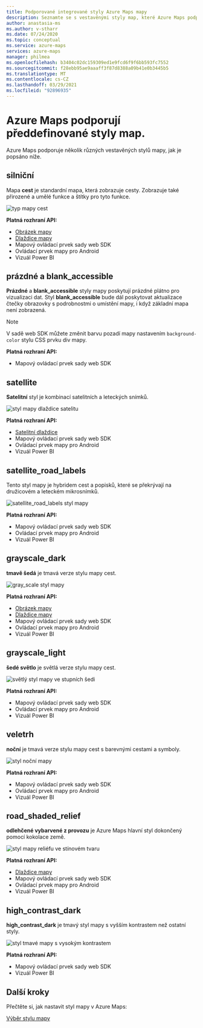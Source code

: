 ```yaml
---
title: Podporované integrované styly Azure Maps mapy
description: Seznamte se s vestavěnými styly map, které Azure Maps podporuje, jako je například Road, blank_accessible, satelitní, satellite_road_labels, road_shaded_relief a noční.
author: anastasia-ms
ms.author: v-stharr
ms.date: 07/24/2020
ms.topic: conceptual
ms.service: azure-maps
services: azure-maps
manager: philmea
ms.openlocfilehash: b3404c02dc159309ed1e9fcd6f9f6bb593fc7552
ms.sourcegitcommit: f28ebb95ae9aaaff3f87d8388a09b41e0b3445b5
ms.translationtype: MT
ms.contentlocale: cs-CZ
ms.lasthandoff: 03/29/2021
ms.locfileid: "92896935"
---
```

# <a name="azure-maps-supported-built-in-map-styles"></a>Azure Maps podporují předdefinované styly map.

Azure Maps podporuje několik různých vestavěných stylů mapy, jak je popsáno níže.

## <a name="road"></a>silniční

Mapa **cest** je standardní mapa, která zobrazuje cesty. Zobrazuje také přirozené a umělé funkce a štítky pro tyto funkce.

![typ mapy cest](./media/supported-map-styles/road.png)

**Platná rozhraní API:**

* [Obrázek mapy](/rest/api/maps/render/getmapimage)
* [Dlaždice mapy](/rest/api/maps/render/getmaptile)
* Mapový ovládací prvek sady web SDK
* Ovládací prvek mapy pro Android
* Vizuál Power BI

## <a name="blank-and-blank_accessible"></a>prázdné a blank_accessible

**Prázdné** a **blank_accessible** styly mapy poskytují prázdné plátno pro vizualizaci dat. Styl **blank_accessible** bude dál poskytovat aktualizace čtečky obrazovky s podrobnostmi o umístění mapy, i když základní mapa není zobrazená.

> [!Note]
> V sadě web SDK můžete změnit barvu pozadí mapy nastavením `background-color` stylu CSS prvku div mapy.

**Platná rozhraní API:**

* Mapový ovládací prvek sady web SDK

## <a name="satellite"></a>satellite

**Satelitní** styl je kombinací satelitních a leteckých snímků.

![styl mapy dlaždice satelitu](./media/supported-map-styles/satellite.png)

**Platná rozhraní API:**

* [Satelitní dlaždice](/rest/api/maps/render/getmapimagerytilepreview)
* Mapový ovládací prvek sady web SDK
* Ovládací prvek mapy pro Android
* Vizuál Power BI

## <a name="satellite_road_labels"></a>satellite_road_labels

Tento styl mapy je hybridem cest a popisků, které se překrývají na družicovém a leteckém mikrosnímků.

![satellite_road_labels styl mapy](./media/supported-map-styles/satellite-road-labels.png)

**Platná rozhraní API:**

* Mapový ovládací prvek sady web SDK
* Ovládací prvek mapy pro Android
* Vizuál Power BI

## <a name="grayscale_dark"></a>grayscale_dark

**tmavě šedá** je tmavá verze stylu mapy cest.

![gray_scale styl mapy](./media/supported-map-styles/grayscale-dark.png)

**Platná rozhraní API:**

* [Obrázek mapy](/rest/api/maps/render/getmapimage)
* [Dlaždice mapy](/rest/api/maps/render/getmaptile)
* Mapový ovládací prvek sady web SDK
* Ovládací prvek mapy pro Android
* Vizuál Power BI

## <a name="grayscale_light"></a>grayscale_light

**šedé světlo** je světlá verze stylu mapy cest.

![světlý styl mapy ve stupních šedi](./media/supported-map-styles/grayscale-light.png)

**Platná rozhraní API:**
* Mapový ovládací prvek sady web SDK
* Ovládací prvek mapy pro Android
* Vizuál Power BI

## <a name="night"></a>veletrh

**noční** je tmavá verze stylu mapy cest s barevnými cestami a symboly.

![styl noční mapy](./media/supported-map-styles/night.png)

**Platná rozhraní API:**

* Mapový ovládací prvek sady web SDK
* Ovládací prvek mapy pro Android
* Vizuál Power BI

## <a name="road_shaded_relief"></a>road_shaded_relief

**odlehčené vybarvené z provozu** je Azure Maps hlavní styl dokončený pomocí kokolace země.

![styl mapy reliéfu ve stínovém tvaru](./media/supported-map-styles/shaded-relief.png)

**Platná rozhraní API:**

* [Dlaždice mapy](/rest/api/maps/render/getmaptile)
* Mapový ovládací prvek sady web SDK
* Ovládací prvek mapy pro Android
* Vizuál Power BI

## <a name="high_contrast_dark"></a>high_contrast_dark

**high_contrast_dark** je tmavý styl mapy s vyšším kontrastem než ostatní styly.

![styl tmavé mapy s vysokým kontrastem](./media/supported-map-styles/high-contrast-dark.png)

**Platná rozhraní API:**

* Mapový ovládací prvek sady web SDK
* Vizuál Power BI

## <a name="next-steps"></a>Další kroky

Přečtěte si, jak nastavit styl mapy v Azure Maps:

[Výběr stylu mapy](./choose-map-style.md)